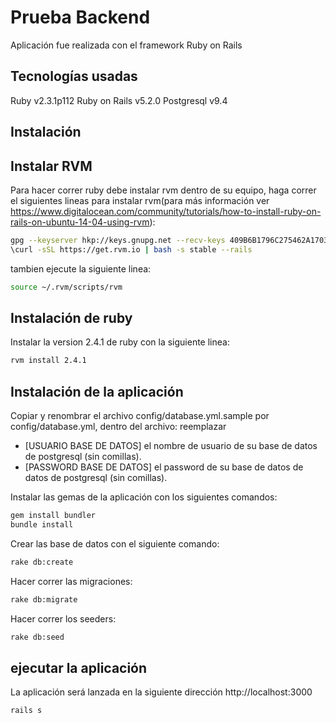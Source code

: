 # Prueba Backend

Aplicación fue realizada con el framework Ruby on Rails

## Tecnologías usadas
Ruby v2.3.1p112
Ruby on Rails v5.2.0
Postgresql v9.4

## Instalación

##  Instalar RVM
Para hacer correr ruby debe instalar rvm dentro de su equipo, haga correr el siguientes lineas  para instalar rvm(para más información ver https://www.digitalocean.com/community/tutorials/how-to-install-ruby-on-rails-on-ubuntu-14-04-using-rvm):

```sh
gpg --keyserver hkp://keys.gnupg.net --recv-keys 409B6B1796C275462A1703113804BB82D39DC0E3
\curl -sSL https://get.rvm.io | bash -s stable --rails
```
tambien ejecute la siguiente linea:
```sh
source ~/.rvm/scripts/rvm
```
## Instalación de ruby

Instalar la version 2.4.1 de ruby con la siguiente linea:
```sh
rvm install 2.4.1
```

## Instalación de la aplicación

Copiar y renombrar el archivo config/database.yml.sample por config/database.yml, dentro del archivo:
reemplazar
   - [USUARIO BASE DE DATOS] el nombre de usuario de su base de datos de postgresql (sin comillas).
   - [PASSWORD BASE DE DATOS] el password de su base de datos de datos de postgresql (sin comillas).

Instalar las gemas de la aplicación con los siguientes comandos:
```sh
gem install bundler
bundle install
```
Crear las base de datos con el siguiente comando:
```sh
rake db:create
```
Hacer correr las migraciones:
```sh
rake db:migrate
```
Hacer correr los seeders:
```sh
rake db:seed
```
## ejecutar la aplicación
La aplicación será lanzada en la siguiente dirección http://localhost:3000

```sh
rails s
```

